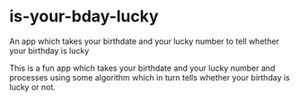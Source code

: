 # is-your-bday-lucky
An app which takes your birthdate and your lucky number to tell whether your birthday is lucky

This is a fun app which takes your birthdate and your lucky number and processes using some algorithm which in turn tells whether your birthday is lucky or not.
